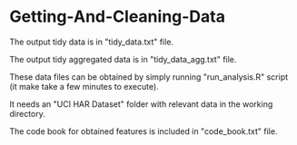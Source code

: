 # Getting-And-Cleaning-Data

The output tidy data is in "tidy_data.txt" file.

The output tidy aggregated data is in "tidy_data_agg.txt" file.

These data files can be obtained by simply running "run_analysis.R" script (it make take a few minutes to execute).

It needs an "UCI HAR Dataset" folder with relevant data in the working directory.

The code book for obtained features is included in "code_book.txt" file.